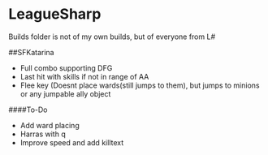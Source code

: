 LeagueSharp
===========
Builds folder is not of my own builds, but of everyone from L#

##SFKatarina

* Full combo supporting DFG
* Last hit with skills if not in range of AA
* Flee key (Doesnt place wards(still jumps to them), but jumps to minions or any jumpable ally object

####To-Do

* Add ward placing
* Harras with q
* Improve speed and add killtext

